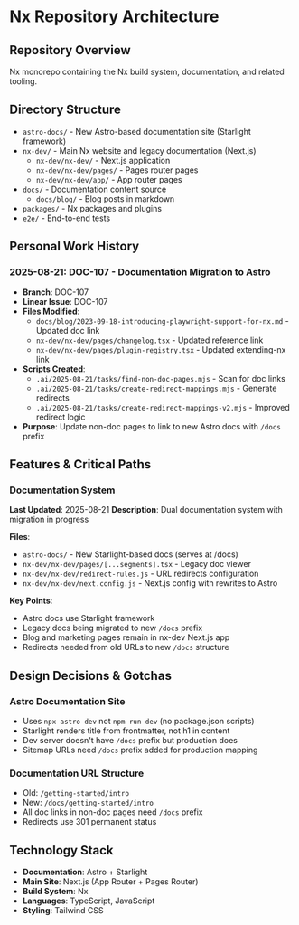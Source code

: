 # Nx Repository Architecture

## Repository Overview
Nx monorepo containing the Nx build system, documentation, and related tooling.

## Directory Structure
- `astro-docs/` - New Astro-based documentation site (Starlight framework)
- `nx-dev/` - Main Nx website and legacy documentation (Next.js)
  - `nx-dev/nx-dev/` - Next.js application
  - `nx-dev/nx-dev/pages/` - Pages router pages
  - `nx-dev/nx-dev/app/` - App router pages
- `docs/` - Documentation content source
  - `docs/blog/` - Blog posts in markdown
- `packages/` - Nx packages and plugins
- `e2e/` - End-to-end tests

## Personal Work History

### 2025-08-21: DOC-107 - Documentation Migration to Astro
- **Branch**: DOC-107
- **Linear Issue**: DOC-107
- **Files Modified**:
  - `docs/blog/2023-09-18-introducing-playwright-support-for-nx.md` - Updated doc link
  - `nx-dev/nx-dev/pages/changelog.tsx` - Updated reference link
  - `nx-dev/nx-dev/pages/plugin-registry.tsx` - Updated extending-nx link
- **Scripts Created**:
  - `.ai/2025-08-21/tasks/find-non-doc-pages.mjs` - Scan for doc links
  - `.ai/2025-08-21/tasks/create-redirect-mappings.mjs` - Generate redirects
  - `.ai/2025-08-21/tasks/create-redirect-mappings-v2.mjs` - Improved redirect logic
- **Purpose**: Update non-doc pages to link to new Astro docs with `/docs` prefix

## Features & Critical Paths

### Documentation System
**Last Updated**: 2025-08-21
**Description**: Dual documentation system with migration in progress

**Files**:
- `astro-docs/` - New Starlight-based docs (serves at /docs)
- `nx-dev/nx-dev/pages/[...segments].tsx` - Legacy doc viewer
- `nx-dev/nx-dev/redirect-rules.js` - URL redirects configuration
- `nx-dev/nx-dev/next.config.js` - Next.js config with rewrites to Astro

**Key Points**:
- Astro docs use Starlight framework
- Legacy docs being migrated to new `/docs` prefix
- Blog and marketing pages remain in nx-dev Next.js app
- Redirects needed from old URLs to new `/docs` structure

## Design Decisions & Gotchas

### Astro Documentation Site
- Uses `npx astro dev` not `npm run dev` (no package.json scripts)
- Starlight renders title from frontmatter, not h1 in content
- Dev server doesn't have `/docs` prefix but production does
- Sitemap URLs need `/docs` prefix added for production mapping

### Documentation URL Structure
- Old: `/getting-started/intro`
- New: `/docs/getting-started/intro`
- All doc links in non-doc pages need `/docs` prefix
- Redirects use 301 permanent status

## Technology Stack
- **Documentation**: Astro + Starlight
- **Main Site**: Next.js (App Router + Pages Router)
- **Build System**: Nx
- **Languages**: TypeScript, JavaScript
- **Styling**: Tailwind CSS